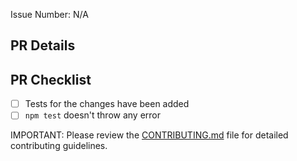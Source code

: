 <!--
Thank you for contributing to Amplication :)

PLEASE, GO THROUGH THESE STEPS BEFORE SUBMITTING A PR!

Make sure that:

1. There is an open issue for this PR. If not, please open one before submitting your changes. Before proceeding, any change needs to be discussed (You can skip this if you're fixing a typo or adding an app to the Showcase).

2. You have done your changes in a separate branch. Branches MUST have descriptive names that start with either the `fix/[issue #]-` or `feature/[issue #]-` prefixes. Good examples are: `fix/404-signin-issue` or `feature/201-new-templates`.

3. You are giving a descriptive title to your PR.

4. You are providing enough information about your changes for others to review your pull request.

-->

Issue Number: N/A

## PR Details

<!-- Explain the details for making this change. What existing problem does the pull request solve? -->

## PR Checklist
- [ ] Tests for the changes have been added
- [ ] `npm test` doesn't throw any error

IMPORTANT: Please review the [CONTRIBUTING.md](https://github.com/amplication/amplication/blob/master/code_of_conduct.md) file for detailed contributing guidelines.
